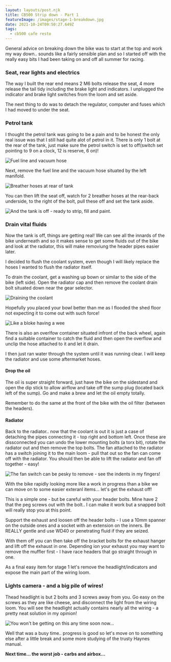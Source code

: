 ```yaml
---
layout: layouts/post.njk
title: CB500 Strip down - Part 1
featureImage: /images/stage-1-breakdown.jpg
date: 2021-10-24T09:50:27.649Z
tags:
  - cb500 cafe resto
---
```

General advice on breaking down the bike was to start at the top and work my way down.. sounds like a fairly sensible plan and so I started off with the really easy bits I had been taking on and off all summer for racing. 

### Seat, rear lights and electrics

The way I built the rear end means 2 M6 bolts release the seat, 4 more release the tail tidy including the brake light and indicators. I unplugged the indicator and brake light switches from the loom and set aside. 

The next thing to do was to detach the regulator, computer and fuses which I had moved to under the seat.

### Petrol tank

I thought the petrol tank was going to be a pain and to be honest the only real issue was that I still had quite alot of petrol in it. There is only 1 bolt at the rear of the tank, just make sure the petrol switch is set to off(switch set pointing to 9 on a clock, 12 is reserve, 6 on)!

![Fuel line and vacuum hose ](/images/petrol-line-and-vacuum-line.jpg "Fuel line and vacuum hose")

Next, remove the fuel line and the vacuum hose situated by the left manifold.


![Breather hoses at rear of tank ](/images/cb500-petrol-tank-breather-hoses.jpg "Breather hoses at rear of tank")

You can then lift the seat off, watch for 2 breather hoses at the rear-back underside, to the right of the bolt, pull these off and set the tank aside.

![And the tank is off - ready to strip, fill and paint. ](/images/cb500-petrol-tank.jpg "And the tank is off - ready to strip, fill and paint.")

### Drain vital fluids

Now the tank is off, things are getting real! We can see all the innards of the bike underneath and so it makes sense to get some fluids out of the bike and look at the radiator, this will make removiung the header pipes easier later. 

I decided to flush the coolant system, even though I will likely replace the hoses I wanted to flush the radiator itself. 

To drain the coolant, get a washing up bown or similar to the side of the bike (left side). Open the radiator cap and then remove the coolant drain bolt situated down near the gear selector. 

![Draining the coolant ](/images/draining-coolant.jpg "Draining the coolant")

Hopefully you placed your bowl better than me as I flooded the shed floor not expecting it to come out with such force!  

![Like a bloke having a wee ](/images/draining-coolant-spill.jpg "Like a bloke having a wee")

There is also an overlfow container situated infront of the back wheel, again find a suitable container to catch the fluid and then open the overflow and unclip the hose attached to it and let it drain.

I then just ran water through the system until it was running clear. I will keep the radiator and use some aftermarket hoses.

#### Drop the oil

The oil is super straight forward, just have the bike on the sidestand and open the dip stick to allow airflow and take off the sump plug (located back left of the sump). Go and make a brew and let the oil empty totally. 

Remember to do the same at the front of the bike with the oil filter (between the headers).


#### Radiator

Back to the radiator.. now that the coolant is out it is just a case of detaching the pipes connecting it - top right and bottom left. Once these are dissconnected you can undo the lower mounting bolts (a torx bit), rotate the radiator out and then remove the top bolts. The fan attached to the radiator has a switch joining it to the main loom - pull that out so the fan can come off with the radiator. You should then be able to lift the radiator and fan off together - easy! 

![The fan switch can be pesky to remove - see the indents in my fingers! ](/images/removing-radiator.jpg "The fan switch can be pesky to remove - see the indents in my fingers!")

With the bike rapidly looking more like a work in progress than a bike we can move on to some easier exteranl items... let's get the exhaust off!

This is a simple one - but be careful with your header bolts. Mine have 2 that the peg screws out with the bolt.. I can make it work but a snapped bolt will really stop you at this point. 

Support the exhaust and loosen off the header bolts - I use a 10mm spanner on the outside ones and a socket with an extension on the inners. Be REALLY gentle and use WD40 or penetrating fluid if they are seized. 

With them off you can then take off the bracket bolts for the exhaust hanger and lift off the exhaust in one. Depending ion your exhaust you may want to remove the muffler first - I have race headers that go straight through in one. 

As a final easy item for stage 1 let's remove the headlight/indicators and expose the main part of the wiring loom.

### Lights camera - and a big pile of wires!

Thead headlight is but 2 bolts and 3 screws away from you. Go easy on the screws as they are like cheese, and disconnect the light from the wiring loom. You will see the headlight actually contains nearly all the wiring - a pretty neat solution in my opinion!

![You won't be getting on this any time soon now...  ](/images/stage-1-breakdown.jpg "You won't be getting on this any time soon now... ")

Well that was a busy time.. progress is good so let's move on to something else after a little break and some more studying of the trusty Haynes manual.


**Next time... the worst job - carbs and airbox...**

